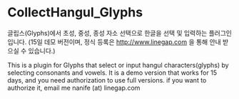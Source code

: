 # CollectHangul_Glyphs
글립스(Glyphs)에서 초성, 중성, 종성 자소 선택으로 한글을 선택 및 입력하는 플러그인입니다.
(15일 데모 버전이며, 정식 등록은 http://www.linegap.com 을 통해 안내 받으실 수 있습니다.)

This is a plugin for Glyphs that select or input hangul characters(glyphs) by selecting consonants and vowels. It is a demo version that works for 15 days, and you need authorization to use full versions. if you want to authorize it, email me nanife (at) linegap.com

